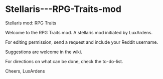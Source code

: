 # Stellaris---RPG-Traits-mod
Stellaris mod: RPG Traits

Welcome to the RPG Traits mod. A stellaris mod initiated by LuxArdens.

For editing permission, send a request and include your Reddit username.

Suggestions are welcome in the wiki.

For directions on what can be done, check the to-do-list.

Cheers,
LuxArdens
